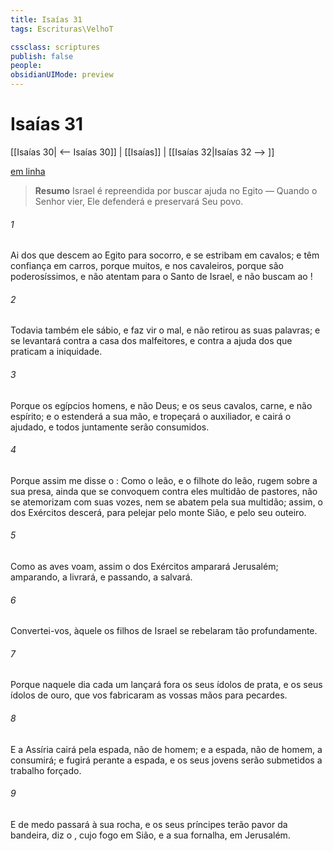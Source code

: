```yaml
---
title: Isaías 31
tags: Escrituras\VelhoT

cssclass: scriptures
publish: false
people:
obsidianUIMode: preview
---
```


# Isaías 31
[[Isaías 30| <-- Isaías 30]] | [[Isaías]] | [[Isaías 32|Isaías 32 --> ]]

[em linha](https://churchofjesuschrist.org/study/scriptures/ot/isa/31?lang=por)

> __Resumo__
Israel é repreendida por buscar ajuda no Egito — Quando o Senhor vier, Ele defenderá e preservará Seu povo.

###### 1 
Ai dos que descem ao Egito para  socorro, e se estribam em cavalos; e têm confiança em carros, porque  muitos, e nos cavaleiros, porque são poderosíssimos, e não atentam para o Santo de Israel, e não buscam ao !

###### 2 
Todavia também ele  sábio, e faz vir o mal, e não retirou as suas palavras; e se levantará contra a casa dos malfeitores, e contra a ajuda dos que praticam a iniquidade.

###### 3 
Porque os egípcios  homens, e não Deus; e os seus cavalos, carne, e não espírito; e o  estenderá a sua mão, e tropeçará o auxiliador, e cairá o ajudado, e todos juntamente serão consumidos.

###### 4 
Porque assim me disse o : Como o leão, e o filhote do leão, rugem sobre a sua presa, ainda que se convoquem contra eles  multidão de pastores, não se atemorizam com suas vozes, nem se abatem pela sua multidão; assim, o  dos Exércitos descerá, para pelejar pelo monte Sião, e pelo seu outeiro.

###### 5 
Como as aves voam, assim o  dos Exércitos amparará Jerusalém;  amparando, a livrará, e passando, a salvará.

###### 6 
Convertei-vos,  àquele  os filhos de Israel se rebelaram tão profundamente.

###### 7 
Porque naquele dia cada um lançará fora os seus ídolos de prata, e os seus ídolos de ouro, que vos fabricaram as vossas mãos para pecardes.

###### 8 
E a Assíria cairá pela espada, não de homem; e a espada, não de homem, a consumirá; e fugirá perante a espada, e os seus jovens serão submetidos a trabalho forçado.

###### 9 
E de medo passará à sua rocha, e os seus príncipes terão pavor da bandeira, diz o , cujo fogo  em Sião, e a sua fornalha, em Jerusalém.

